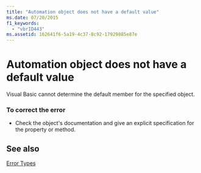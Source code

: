 ```yaml
---
title: "Automation object does not have a default value"
ms.date: 07/20/2015
f1_keywords: 
  - "vbrID443"
ms.assetid: 162641f6-5a19-4c37-8c92-17929885e87e
---
```

# Automation object does not have a default value
Visual Basic cannot determine the default member for the specified object.  
  
### To correct the error  
  
-   Check the object's documentation and give an explicit specification for the property or method.  
  
## See also
 [Error Types](../../visual-basic/programming-guide/language-features/error-types.md)  

